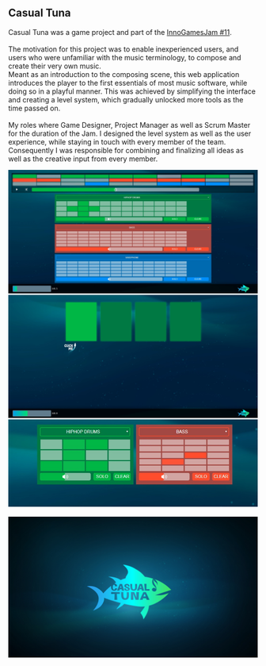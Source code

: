 <html>
    <body>
        <div id="projects_content">
            <h2>Casual Tuna</h2>
            <p id="textContent">
                Casual Tuna was a game project and part of the <a href="https://www.igjam.eu/jams/igjam-11-feat-hamburger-fern-hochschule/">InnoGamesJam #11</a>. 
                <br><br>
                The motivation for this project was to enable inexperienced users, and users who were unfamiliar with the music terminology, to compose and create their very own music. 
                <br>
                Meant as an introduction to the composing scene, this web application introduces the player to the first essentials of most music software, while doing so in a playful manner.
                This was achieved by simplifying the interface and creating a level system, which gradually unlocked more tools as the time passed on.
                <br><br>
                My roles where Game Designer, Project Manager as well as Scrum Master for the duration of the Jam. I designed the level system as well as the user experience, while staying in touch with every member of the team. Consequently I was responsible for combining and finalizing all ideas as well as the creative input from every member.
            </p>
            <div id="contentImages">
                <img src="assets/images/CasualTuna/CasualTunaLateGame.png" alt="CasualTuna lategame">
                <img src="assets/images/CasualTuna/CasualTunaIntro.png" alt="CasualTuna Intro">
                <img src="assets/images/CasualTuna/CasualTunaBoxes.png" alt="CasualTuna Components">
            </div>
            <br>
            <div id="casualTunaImageExtra">
                <img src="assets/images/CasualTuna/CasualTunaLoad.png" alt="CasualTuna Titlescreen">
            </div>
        </div>
    </body>
</html>